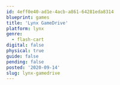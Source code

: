 ```yaml
---
id: 4eff0e40-ad1e-4acb-a861-64281eda8314
blueprint: games
title: 'Lynx GameDrive'
platform: lynx
genre:
  - flash-cart
digital: false
physical: true
guide: false
pending: false
posted: '2020-09-14'
slug: lynx-gamedrive
---
```

